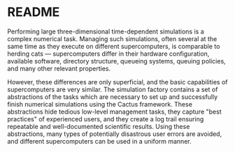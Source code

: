 # README #

Performing large three-dimensional time-dependent simulations is a complex numerical task. Managing such simulations, often several at the same time as they execute on different supercomputers, is comparable to herding cats — supercomputers differ in their hardware configuration, available software, directory structure, queueing systems, queuing policies, and many other relevant properties. 

However, these differences are only superficial, and the basic capabilities of supercomputers are very similar. The simulation factory contains a set of abstractions of the tasks which are necessary to set up and successfully finish numerical simulations using the Cactus framework. These abstractions hide tedious low-level management tasks, they capture "best practices" of experienced users, and they create a log trail ensuring repeatable and well-documented scientific results. Using these abstractions, many types of potentially disastrous user errors are avoided, and different supercomputers can be used in a uniform manner.
